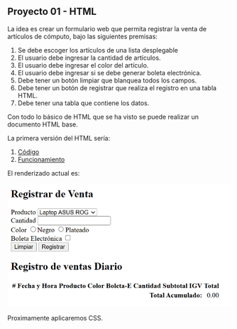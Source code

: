 ## Proyecto 01 - HTML

La idea es crear un formulario web que permita registrar la venta de artículos de cómputo, bajo las siguientes premisas:

1.  Se debe escoger los artículos de una lista desplegable
2.  El usuario debe ingresar la cantidad de artículos.
3.  El usuario debe ingresar el color del artículo.
4.  El usuario debe ingresar si se debe generar boleta electrónica.
5.  Debe tener un botón limpiar que blanquea todos los campos.
6.  Debe tener un botón de registrar que realiza el registro en una tabla HTML.
7.  Debe tener una tabla que contiene los datos.

Con todo lo básico de HTML que se ha visto se puede realizar un documento HTML base.

La primera versión del HTML sería:
1. [Código](projects/v1/index.code.md)
2. [Funcionamiento](projects/v1/index.html)

El renderizado actual es:

![](images/2024-09-19-17-25-42.png)

Proximamente aplicaremos CSS.